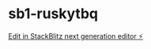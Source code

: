 # sb1-ruskytbq

[Edit in StackBlitz next generation editor ⚡️](https://stackblitz.com/~/github.com/chauhan081/sb1-ruskytbq)